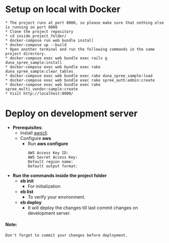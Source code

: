 # Setup on local with Docker
    * The project runs at port 8000, so please make sure that nothing else is running on port 8000
    * Clone the project repository
    * cd inside_project_folder/
    * docker-compose run web bundle install
    * docker-compose up --build
    * Open another terminal and run the following commands in the same project directory.
    * docker-compose exec web bundle exec rails g duna_spree_sample:install
    * docker-compose exec web bundle exec rake duna_spree_sample:clear_tables
    * docker-compose exec web bundle exec rake duna_spree_sample:load
    * docker-compose exec web bundle exec rake spree_auth:admin:create
    * docker-compose exec web bundle exec rake spree_multi_vendor:sample:create
    * Visit http://localhost:8000/   


# Deploy on development server
* **Prerequisites**:
    * Install [awscli](https://docs.aws.amazon.com/cli/latest/userguide/install-cliv2-linux.html).
    * Configure **aws**
        * Run **aws configure**
            ```
          AWS Access Key ID: 
          AWS Secret Access Key: 
          Default region name: 
          Default output format:
* **Run the commands inside the project folder**
    * **eb init**
        * For initialization
    * **eb list**
        * To verify your environment.
    * **eb deploy**
        * It will deploy the changes till last commit changes on development server.
        
#### Note:
    Don't forget to commit your changes before deployment.
